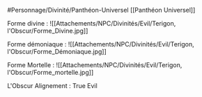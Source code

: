 #Personnage/Divinité/Panthéon-Universel [[Panthéon Universel]] 

Forme divine :
![[Attachements/NPC/Divinités/Evil/Terigon, l'Obscur/Forme_Divine.jpg]]

Forme démoniaque :
![[Attachements/NPC/Divinités/Evil/Terigon, l'Obscur/Forme_Démoniaque.jpg]]

Forme Mortelle :
![[Attachements/NPC/Divinités/Evil/Terigon, l'Obscur/Forme_mortelle.jpg]]

L'Obscur
Alignement : True Evil